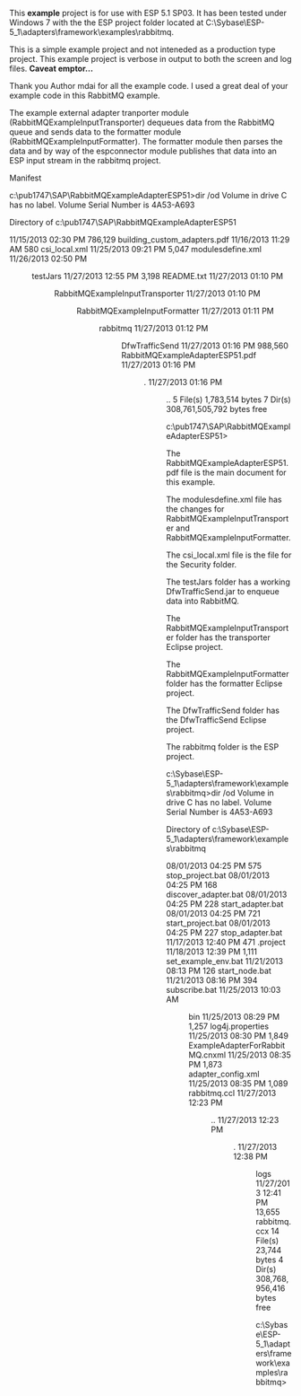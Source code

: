 
This **example** project is for use with ESP 5.1 SP03.  It has been tested under Windows 7 with the the ESP project folder located at C:\Sybase\ESP-5_1\adapters\framework\examples\rabbitmq.

This is a simple example project and not inteneded as a production type project.  This example project is verbose in output to both the screen and log files.  **Caveat emptor...**

Thank you Author mdai for all the example code.  I used a great deal of your example code in this RabbitMQ example.


The example external adapter tranporter module (RabbitMQExampleInputTransporter) dequeues data from the RabbitMQ queue and sends data to the formatter module (RabbitMQExampleInputFormatter). The formatter module then parses the data and by way of the espconnector module publishes that data into an ESP input stream in the rabbitmq project.

Manifest

c:\pub1747\SAP\RabbitMQExampleAdapterESP51>dir /od
Volume in drive C has no label.
Volume Serial Number is 4A53-A693

Directory of c:\pub1747\SAP\RabbitMQExampleAdapterESP51

11/15/2013  02:30 PM           786,129 building_custom_adapters.pdf
11/16/2013  11:29 AM               580 csi_local.xml
11/25/2013  09:21 PM             5,047 modulesdefine.xml
11/26/2013  02:50 PM    <DIR>          testJars
11/27/2013  12:55 PM             3,198 README.txt
11/27/2013  01:10 PM    <DIR>          RabbitMQExampleInputTransporter
11/27/2013  01:10 PM    <DIR>          RabbitMQExampleInputFormatter
11/27/2013  01:11 PM    <DIR>          rabbitmq
11/27/2013  01:12 PM    <DIR>          DfwTrafficSend
11/27/2013  01:16 PM           988,560 RabbitMQExampleAdapterESP51.pdf
11/27/2013  01:16 PM    <DIR>          .
11/27/2013  01:16 PM    <DIR>          ..
5 File(s)      1,783,514 bytes
7 Dir(s)  308,761,505,792 bytes free

c:\pub1747\SAP\RabbitMQExampleAdapterESP51>



The RabbitMQExampleAdapterESP51.pdf file is the main document for this example.

The modulesdefine.xml file has the changes for RabbitMQExampleInputTransporter and RabbitMQExampleInputFormatter.

The csi_local.xml file is the file for the Security folder.

The testJars folder has a working DfwTrafficSend.jar to enqueue data into RabbitMQ.

The RabbitMQExampleInputTransporter folder has the transporter Eclipse project.

The RabbitMQExampleInputFormatter folder has the formatter Eclipse project.

The DfwTrafficSend folder has the DfwTrafficSend Eclipse project.

The rabbitmq folder is the ESP project.


c:\Sybase\ESP-5_1\adapters\framework\examples\rabbitmq>dir /od
 Volume in drive C has no label.
 Volume Serial Number is 4A53-A693

 Directory of c:\Sybase\ESP-5_1\adapters\framework\examples\rabbitmq

08/01/2013  04:25 PM               575 stop_project.bat
08/01/2013  04:25 PM               168 discover_adapter.bat
08/01/2013  04:25 PM               228 start_adapter.bat
08/01/2013  04:25 PM               721 start_project.bat
08/01/2013  04:25 PM               227 stop_adapter.bat
11/17/2013  12:40 PM               471 .project
11/18/2013  12:39 PM             1,111 set_example_env.bat
11/21/2013  08:13 PM               126 start_node.bat
11/21/2013  08:16 PM               394 subscribe.bat
11/25/2013  10:03 AM    <DIR>          bin
11/25/2013  08:29 PM             1,257 log4j.properties
11/25/2013  08:30 PM             1,849 ExampleAdapterForRabbitMQ.cnxml
11/25/2013  08:35 PM             1,873 adapter_config.xml
11/25/2013  08:35 PM             1,089 rabbitmq.ccl
11/27/2013  12:23 PM    <DIR>          ..
11/27/2013  12:23 PM    <DIR>          .
11/27/2013  12:38 PM    <DIR>          logs
11/27/2013  12:41 PM            13,655 rabbitmq.ccx
              14 File(s)         23,744 bytes
               4 Dir(s)  308,768,956,416 bytes free

c:\Sybase\ESP-5_1\adapters\framework\examples\rabbitmq>
